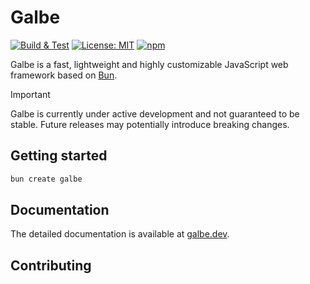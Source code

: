 # Galbe

[![Build & Test](https://github.com/pierre-cm/galbe/actions/workflows/build_test.yml/badge.svg?branch=main)](https://github.com/pierre-cm/galbe/actions/workflows/build_test.yml)
[![License: MIT](https://img.shields.io/badge/License-MIT-yellow.svg)](https://github.com/pierre-cm/galbe/blob/main/LICENSE)
[![npm](https://img.shields.io/npm/v/galbe)](https://www.npmjs.com/package/galbe)

Galbe is a fast, lightweight and highly customizable JavaScript web framework based on [Bun](https://bun.sh).

> [!IMPORTANT]  
> Galbe is currently under active development and not guaranteed to be stable. Future releases may potentially introduce breaking changes.

## Getting started

```bash
bun create galbe
```

## Documentation

The detailed documentation is available at [galbe.dev](https://galbe.dev).

## Contributing
